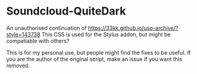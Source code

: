 # Soundcloud-QuiteDark
An unauthorised continuation of https://33kk.github.io/uso-archive/?style=143738
This CSS is used for the Stylus addon, but might be compatiable with others?

This is for my personal use, but people might find the fixes to be useful. If you are the author of the original script, make an issue if you want this removed.
